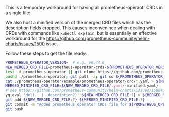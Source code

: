 This is a temporary workaround for having all prometheus-operaotr CRDs in a single file:

We also host a minified version of the merged CRD files which has the description fields cropped.
This causes inconvenince when dealing with CRDs with commands like `kubectl
explain`, but is essentially an effective workaround for the
https://github.com/prometheus-community/helm-charts/issues/1500 issue.

Follow these steps to get the file ready.

```bash
PROMETHEUS_OPERATOR_VERSION=  # e.g. v0.44.0
NEW_MERGED_CRD_FILE=prometheus-operator-crds-${PROMETHEUS_OPERATOR_VERSION:?}.yaml
test -d prometheus-operator || git clone https://github.com/prometheus-operator/prometheus-operator
pushd ./prometheus-operator; git pull -a; git co ${PROMETHEUS_OPERATOR_VERSION:?}; popd
cat ./prometheus-operator/example/prometheus-operator-crd/*.yaml > ${NEW_MERGED_CRD_FILE:?}
MERGED_MINIFIED_CRD_FILE=${NEW_MERGED_CRD_FILE/.yaml/-minified.yaml}
# see https://github.com/prometheus-community/helm-charts/issues/1500#issuecomment-1065572519 for more details on this
yq eval 'del(.. | .description?)' ${NEW_MERGED_CRD_FILE:?} > ${MERGED_MINIFIED_CRD_FILE:?}
git add ${NEW_MERGED_CRD_FILE:?} ${MERGED_MINIFIED_CRD_FILE:?}
git commit -m "Added prometheus operator CRDs file for ${PROMETHEUS_OPERATOR_VERSION:?}"
git push
```
